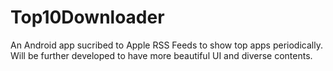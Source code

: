 # Top10Downloader
An Android app sucribed to Apple RSS Feeds to show top apps periodically.
Will be further developed to have more beautiful UI and diverse contents.
